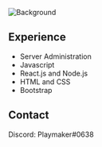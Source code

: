 ![Background](https://cdn.discordapp.com/attachments/825477528357568523/1002127421232926791/background.jpg)

## Experience
- Server Administration
- Javascript
- React.js and Node.js
- HTML and CSS
- Bootstrap

## Contact
Discord: Playmaker#0638
